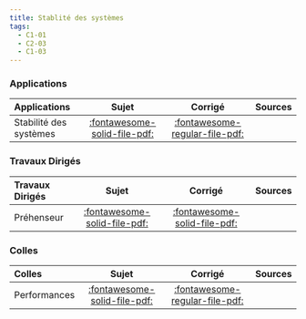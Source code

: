 ```yaml
---
title: Stablité des systèmes 
tags:
  - C1-01
  - C2-03
  - C1-03
---
```



### Applications 
 
| Applications | Sujet | Corrigé | Sources  | 
| :-------------- | :---: | :-----: | :------: | 
| Stabilité des systèmes | [:fontawesome-solid-file-pdf:](https://github.com/xpessoles/ALL_PDF/raw/main/PDF/Cy_02_Ch_01_Activation_01_Sujet.pdf) | [:fontawesome-regular-file-pdf:](https://github.com/xpessoles/ALL_PDF/raw/main/PDF/Cy_02_Ch_01_Activation_01_Corrige.pdf) | | Stabilité des systèmes | [:fontawesome-solid-file-pdf:](https://github.com/xpessoles/ALL_PDF/raw/main/PDF/Cy_02_Ch_01_Application_02_Sujet.pdf) | [:fontawesome-regular-file-pdf:](https://github.com/xpessoles/ALL_PDF/raw/main/PDF/Cy_02_Ch_01_Application_02_Corrige.pdf) | [:material-github:](https://github.com/xpessoles/PSI_Cy_02_PredictionPerfomances/tree/main/Chapitre_01_Stabilite/Cy_02_Ch_01_Application_02) | 

### Travaux Dirigés 
 
| Travaux Dirigés | Sujet | Corrigé | Sources  | 
| :-------------- | :---: | :-----: | :------: | 
| Préhenseur | [:fontawesome-solid-file-pdf:](https://github.com/xpessoles/ALL_PDF/raw/main/PDF/Cy_02_Ch_01_Colle_06_Prehenseur_Sujet.pdf) | [:fontawesome-solid-file-pdf:](https://github.com/xpessoles/ALL_PDF/raw/main/PDF/Cy_02_Ch_01_Colle_06_Prehenseur_Corrige.pdf) | | Drone quadri-rotor | [:fontawesome-solid-file-pdf:](https://github.com/xpessoles/ALL_PDF/raw/main/PDF/Cy_02_Ch_01_TD_01_Drone_Sujet.pdf) | [:fontawesome-solid-file-pdf:](https://github.com/xpessoles/ALL_PDF/raw/main/PDF/Cy_02_Ch_01_TD_01_Drone_Corrige.pdf) | | Stabilisateur actif d'image | [:fontawesome-solid-file-pdf:](https://github.com/xpessoles/ALL_PDF/raw/main/PDF/Cy_02_Ch_01_TD_02_Stabilisateur_Sujet.pdf) | [:fontawesome-regular-file-pdf:](https://github.com/xpessoles/ALL_PDF/raw/main/PDF/Cy_02_Ch_01_TD_02_Stabilisateur_Corrige.pdf) | | Direction automobile découplée | [:fontawesome-solid-file-pdf:](https://github.com/xpessoles/ALL_PDF/raw/main/PDF/Cy_02_Ch_01_TD_03_DirectionDecouplee_Sujet.pdf) | [:fontawesome-regular-file-pdf:](https://github.com/xpessoles/ALL_PDF/raw/main/PDF/Cy_02_Ch_01_TD_03_DirectionDecouplee_Corrige.pdf) | [:material-github:](https://github.com/xpessoles/PSI_Cy_02_PredictionPerfomances/tree/main/Chapitre_01_Stabilite/Cy_02_Ch_01_TD_03_DirectionDecouplee) | 

### Colles 
 
| Colles | Sujet | Corrigé | Sources  | 
| :-------------- | :---: | :-----: | :------: | 
| Performances | [:fontawesome-solid-file-pdf:](https://github.com/xpessoles/ALL_PDF/raw/main/PDF/Cy_02_Ch_01_Colle_01_Sujet.pdf) | [:fontawesome-regular-file-pdf:](https://github.com/xpessoles/ALL_PDF/raw/main/PDF/Cy_02_Ch_01_Colle_01_Corrige.pdf) | | Stabilité | [:fontawesome-solid-file-pdf:](https://github.com/xpessoles/ALL_PDF/raw/main/PDF/Cy_02_Ch_01_Colle_02_Sujet.pdf) | [:fontawesome-solid-file-pdf:](https://github.com/xpessoles/ALL_PDF/raw/main/PDF/Cy_02_Ch_01_Colle_02_Corrige.pdf) | | Performances | [:fontawesome-solid-file-pdf:](https://github.com/xpessoles/ALL_PDF/raw/main/PDF/Cy_02_Ch_01_Colle_03_Sujet.pdf) | [:fontawesome-regular-file-pdf:](https://github.com/xpessoles/ALL_PDF/raw/main/PDF/Cy_02_Ch_01_Colle_03_Corrige.pdf) | | Imagerie médicale | [:fontawesome-solid-file-pdf:](https://github.com/xpessoles/ALL_PDF/raw/main/PDF/Cy_02_Ch_01_Colle_04_IRM_Sujet.pdf) | [:fontawesome-regular-file-pdf:](https://github.com/xpessoles/ALL_PDF/raw/main/PDF/Cy_02_Ch_01_Colle_04_IRM_Corrige.pdf) | | Robot MIR : Machine d'inspection des réacteurs rapides | [:fontawesome-solid-file-pdf:](https://github.com/xpessoles/ALL_PDF/raw/main/PDF/Cy_02_Ch_01_Colle_05_MIR_PrecisionStabilite_Sujet.pdf) | [:fontawesome-regular-file-pdf:](https://github.com/xpessoles/ALL_PDF/raw/main/PDF/Cy_02_Ch_01_Colle_05_MIR_PrecisionStabilite_Corrige.pdf) | [:material-github:](https://github.com/xpessoles/PSI_Cy_02_PredictionPerfomances/tree/main/Chapitre_01_Stabilite/Cy_02_Ch_01_Colle_05_MIR_PrecisionStabilite) | 


